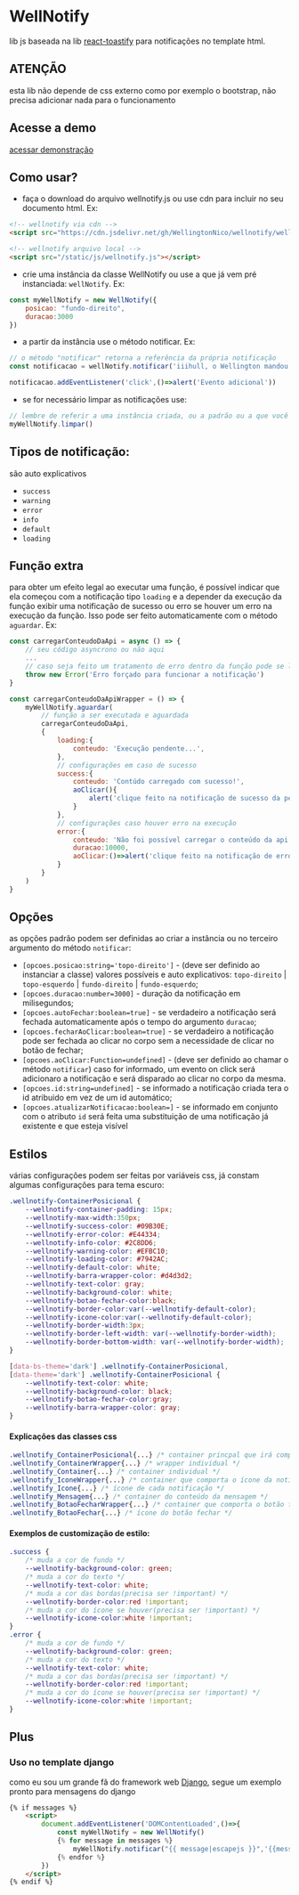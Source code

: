 # WellNotify

lib js baseada na lib [react-toastify](https://fkhadra.github.io/react-toastify/introduction) para notificações no template html.

## ATENÇÃO
esta lib não depende de css externo como por exemplo o bootstrap, não precisa adicionar nada para o funcionamento


## Acesse a demo
[acessar demonstração](https://wellingtonnico.github.io/wellnotify/)


## Como usar?

* faça o download do arquivo wellnotify.js ou use cdn para incluir no seu documento html. Ex:

```html
<!-- wellnotify via cdn -->
<script src="https://cdn.jsdelivr.net/gh/WellingtonNico/wellnotify/wellnotify.js"></script>

<!-- wellnotify arquivo local -->
<script src="/static/js/wellnotify.js"></script>
```
* crie uma instância da classe WellNotify ou use a que já vem pré instanciada: `wellNotify`. Ex:
```js
const myWellNotify = new WellNotify({ 
    posicao: "fundo-direito", 
    duracao:3000
})
```
* a partir da instância use o método notificar. Ex: 
```js
// o método "notificar" retorna a referência da própria notificação
const notificacao = wellNotify.notificar('iiihull, o Wellington mandou bem!','success');

notificacao.addEventListener('click',()=>alert('Evento adicional'))
```
* se for necessário limpar as notificações use:
```js
// lembre de referir a uma instância criada, ou a padrão ou a que você criar
myWellNotify.limpar()
```


## Tipos de notificação:
são auto explicativos
* `success`
* `warning`
* `error`
* `info`
* `default`
* `loading`


## Função extra
para obter um efeito legal ao executar uma função, é possível indicar que ela começou com a notificação tipo `loading` e a depender da execução da função exibir uma notificação de sucesso ou erro se houver um erro na execução da função. Isso pode ser feito automaticamente com o método `aguardar`. Ex:
```js
const carregarConteudoDaApi = async () => {
    // seu código asyncrono ou não aqui
    ... 
    // caso seja feito um tratamento de erro dentro da função pode se lançar um erro hardcoded para que a notificação seja substituida por uma de erro
    throw new Error('Erro forçado para funcionar a notificação')
}

const carregarConteudoDaApiWrapper = () => {
    myWellNotify.aguardar(
        // função a ser executada e aguardada
        carregarConteudoDaApi,
        {
            loading:{
                conteudo: 'Execução pendente...',
            },
            // configurações em caso de sucesso
            success:{
                conteudo: 'Contúdo carregado com sucesso!',            
                aoClicar(){
                    alert('clique feito na notificação de sucesso da pendente')
                }
            },
            // configurações caso houver erro na execução
            error:{
                conteudo: 'Não foi possível carregar o conteúdo da api!',            
                duracao:10000,
                aoClicar:()=>alert('clique feito na notificação de erro da pendente')
            }
        }
    )
}
```


## Opções
as opções padrão podem ser definidas ao criar a instância ou no terceiro argumento do método `notificar`:

* `[opcoes.posicao:string='topo-direito']` - (deve ser definido ao instanciar a classe) valores possíveis e auto explicativos:  `topo-direito` | `topo-esquerdo` | `fundo-direito` | `fundo-esquerdo`;
* `[opcoes.duracao:number=3000]` - duração da notificação em milisegundos;
* `[opcoes.autoFechar:boolean=true]` - se verdadeiro a notificação será fechada automaticamente após o tempo do argumento `duracao`;
* `[opcoes.fecharAoClicar:boolean=true]` - se verdadeiro a notificação pode ser fechada ao clicar no corpo sem a necessidade de clicar no botão de fechar;
* `[opcoes.aoClicar:Function=undefined]` - (deve ser definido ao chamar o método `notificar`) caso for informado, um evento on click será adicionaro a notificação e será disparado ao clicar no corpo da mesma.
* `[opcoes.id:string=undefined]` - se informado a notificação criada tera o id atribuido em vez de um id automático;
* `[opcoes.atualizarNotificacao:boolean=]` - se informado em conjunto com o atributo `id` será feita uma substituição de uma notificação já existente e que esteja visível


## Estilos
várias configurações podem ser feitas por variáveis css, já constam algumas configurações para tema escuro:
```css
.wellnotify-ContainerPosicional {
    --wellnotify-container-padding: 15px;
    --wellnotify-max-width:350px;
    --wellnotify-success-color: #09B30E;
    --wellnotify-error-color: #E44334;
    --wellnotify-info-color: #2C8DD6;
    --wellnotify-warning-color: #EFBC10;
    --wellnotify-loading-color: #7942AC;
    --wellnotify-default-color: white;
    --wellnotify-barra-wrapper-color: #d4d3d2;
    --wellnotify-text-color: gray;
    --wellnotify-background-color: white;
    --wellnotify-botao-fechar-color:black;
    --wellnotify-border-color:var(--wellnotify-default-color);
    --wellnotify-icone-color:var(--wellnotify-default-color);
    --wellnotify-border-width:3px;
    --wellnotify-border-left-width: var(--wellnotify-border-width);
    --wellnotify-border-bottom-width: var(--wellnotify-border-width);
}

[data-bs-theme='dark'] .wellnotify-ContainerPosicional,    
[data-theme='dark'] .wellnotify-ContainerPosicional {
    --wellnotify-text-color: white;
    --wellnotify-background-color: black;
    --wellnotify-botao-fechar-color:gray;
    --wellnotify-barra-wrapper-color: gray;
}
```

#### Explicações das classes css
```css
.wellnotify_ContainerPosicional{...} /* container princpal que irá comportar as notificações */
.wellnotify_ContainerWrapper{...} /* wrapper individual */
.wellnotify_Container{...} /* container individual */
.wellnotify_IconeWrapper{...} /* container que comporta o ícone da notificação */
.wellnotify_Icone{...} /* ícone de cada notificação */
.wellnotify_Mensagem{...} /* container do conteúdo da mensagem */
.wellnotify_BotaoFecharWrapper{...} /* container que comporta o botão fechar */
.wellnotify_BotaoFechar{...} /* ícone do botão fechar */
```


#### Exemplos de customização de estilo:
```css
.success {
    /* muda a cor de fundo */
    --wellnotify-background-color: green;
    /* muda a cor do texto */
    --wellnotify-text-color: white;
    /* muda a cor das bordas(precisa ser !important) */
    --wellnotify-border-color:red !important;
    /* muda a cor do ícone se houver(precisa ser !important) */
    --wellnotify-icone-color:white !important;
}
.error {
    /* muda a cor de fundo */
    --wellnotify-background-color: green;
    /* muda a cor do texto */
    --wellnotify-text-color: white;
    /* muda a cor das bordas(precisa ser !important) */
    --wellnotify-border-color:red !important;
    /* muda a cor do ícone se houver(precisa ser !important) */
    --wellnotify-icone-color:white !important;
}
```


## Plus

### Uso no template django

como eu sou um grande fã do framework web [Django](https://github.com/django/django), segue um exemplo pronto para mensagens do django

```html
{% if messages %}
    <script>
        document.addEventListener('DOMContentLoaded',()=>{
            const myWellNotify = new WellNotify()
            {% for message in messages %}
                myWellNotify.notificar("{{ message|escapejs }}",'{{message.tags}}');               
            {% endfor %}
        })
    </script>
{% endif %}
```